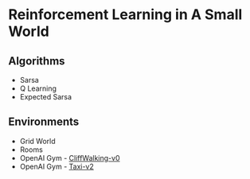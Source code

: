 # Reinforcement Learning in A Small World

## Algorithms
* Sarsa
* Q Learning
* Expected Sarsa

## Environments
* Grid World
* Rooms
* OpenAI Gym - [CliffWalking-v0](https://gym.openai.com/envs/CliffWalking-v0/)
* OpenAI Gym - [Taxi-v2](https://gym.openai.com/envs/Taxi-v2/) 


